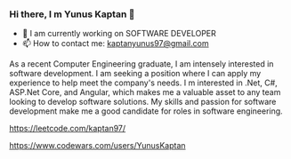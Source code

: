 ### Hi there, I m Yunus Kaptan 👋


- 🔭 I am currently working on SOFTWARE DEVELOPER
- 📫 How to contact me: kaptanyunus97@gmail.com

As a recent Computer Engineering graduate, I am intensely interested in software development. I am seeking a position
where I can apply my experience to help meet the company's needs. I m interested in .Net, C#, ASP.Net Core, and
Angular, which makes me a valuable asset to any team looking to develop software solutions. My skills and passion for
software development make me a good candidate for roles in software engineering.

https://leetcode.com/kaptan97/

https://www.codewars.com/users/YunusKaptan




















